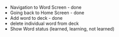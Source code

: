 - Navigation to Word Screen - done
- Going back to Home Screen - done
- Add word to deck - done
- delete individual word from deck
- Show Word status (learned, learning, not learned)

